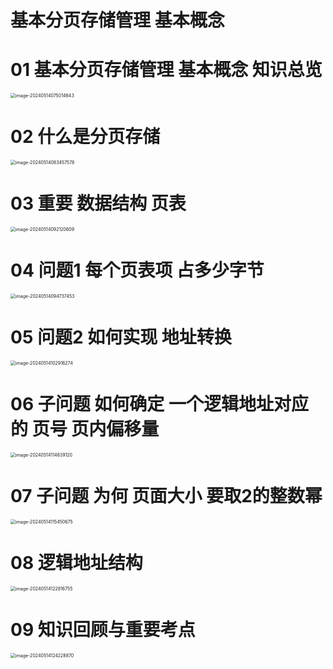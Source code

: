 # 基本分页存储管理 基本概念



# 01 基本分页存储管理 基本概念 知识总览

<img src="https://cvp.oss-cn-shanghai.aliyuncs.com/picgo/202405140750738.png" alt="image-20240514075014643" style="zoom:50%;" />



# 02 什么是分页存储

<img src="https://cvp.oss-cn-shanghai.aliyuncs.com/picgo/202405140834811.png" alt="image-20240514083457578" style="zoom:50%;" />



# 03  重要 数据结构 页表

<img src="https://cvp.oss-cn-shanghai.aliyuncs.com/picgo/202405140921751.png" alt="image-20240514092120609" style="zoom:50%;" />



# 04 问题1 每个页表项 占多少字节

<img src="https://cvp.oss-cn-shanghai.aliyuncs.com/picgo/202405140947666.png" alt="image-20240514094737453" style="zoom:50%;" />



# 05 问题2 如何实现 地址转换

<img src="https://cvp.oss-cn-shanghai.aliyuncs.com/picgo/202405141029413.png" alt="image-20240514102916274" style="zoom:50%;" />



# 06 子问题 如何确定 一个逻辑地址对应的 页号 页内偏移量

<img src="https://cvp.oss-cn-shanghai.aliyuncs.com/picgo/202405141148487.png" alt="image-20240514114839120" style="zoom:50%;" />



# 07 子问题 为何 页面大小 要取2的整数幂

<img src="https://cvp.oss-cn-shanghai.aliyuncs.com/picgo/202405141154747.png" alt="image-20240514115450675" style="zoom: 50%;" />



# 08 逻辑地址结构

<img src="https://cvp.oss-cn-shanghai.aliyuncs.com/picgo/202405141228852.png" alt="image-20240514122816755" style="zoom:50%;" />



# 09 知识回顾与重要考点

<img src="https://cvp.oss-cn-shanghai.aliyuncs.com/picgo/202405141242980.png" alt="image-20240514124228870" style="zoom:50%;" />